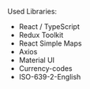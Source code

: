 Used Libraries:
* React / TypeScript
* Redux Toolkit
* React Simple Maps
* Axios
* Material UI
* Currency-codes
* ISO-639-2-English